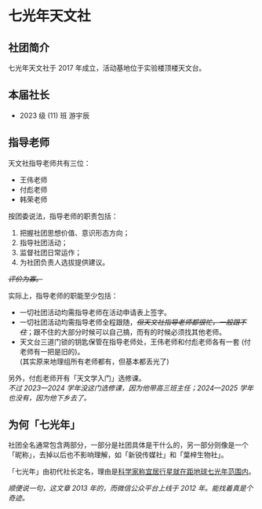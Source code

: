 # 七光年天文社

## 社团简介

七光年天文社于 2017 年成立，活动基地位于实验楼顶楼天文台。

## 本届社长

- 2023 级 (11) 班  游宇辰

## 指导老师

天文社指导老师共有三位：

- 王伟老师
- 付彪老师
- 韩荣老师

按团委说法，指导老师的职责包括：

1. 把握社团思想价值、意识形态方向；
2. 指导社团活动；
3. 监督社团日常运作；
4. 为社团负责人选拔提供建议。

~~*评价为寡。*~~

实际上，指导老师的职能至少包括：

- 一切社团活动均需指导老师在活动申请表上签字。
- 一切社团活动均需指导老师全程跟随，~~*但天文社指导老师都很忙，一般跟不住*~~；跟不住的大部分时候可以自己搞，而有的时候必须找其他老师。
- 天文台三道门锁的钥匙保管在指导老师处，王伟老师和付彪老师各有一套 (付老师有一把是旧的)。  
  (其实原来地理组所有老师都有，但基本都丢光了)

另外，付彪老师开有「天文学入门」选修课。  
*不过 2023—2024 学年没这门选修课，因为他带高三班主任；2024—2025 学年也没有，因为他下乡去了。*

## 为何「七光年」

社团全名通常包含两部分，一部分是社团具体是干什么的，另一部分则像是一个「昵称」，去掉以后也不影响理解，如「新锐传媒社」和「葉梓生物社」。

「七光年」由初代社长定名，理由是[科学家称宜居行星就在距地球七光年范围内](https://mp.weixin.qq.com/s/?__biz=MjM5MjA0Nzk0MA==&appmsgid=10000312&itemidx=3)。

*顺便说一句，这文章 2013 年的，而微信公众平台上线于 2012 年。能找着真是个奇迹。*
